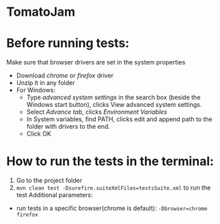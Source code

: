 # TomatoJam

# Before running tests:
Make sure that browser drivers are set in the system properties 
* Download *chrome* or *firefox* driver
* Unzip it in any folder 
* For Windows: 
  * Type *advanced system settings* in the search box (beside the Windows start button), clicks View advanced system settings.
  * Select *Advance tab*, clicks *Environment Variables*
  * In System variables, find PATH, clicks edit and append path to the folder with drivers to the end.
  * Click OK

# How to run the tests in the terminal: 
1. Go to the project folder
2. `mvn clean test -Dsurefire.suiteXmlFiles=testsSuite.xml` to run the test
Additional parameters: 
* run tests in a specific browser(chrome is default): `-Dbrowser=chrome firefox`
